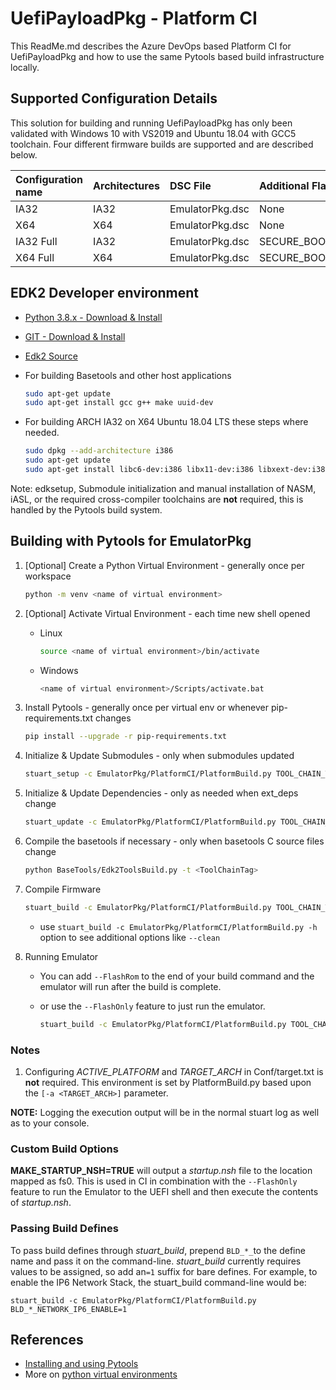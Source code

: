 # UefiPayloadPkg - Platform CI

This ReadMe.md describes the Azure DevOps based Platform CI for UefiPayloadPkg and how
to use the same Pytools based build infrastructure locally.

## Supported Configuration Details

This solution for building and running UefiPayloadPkg has only been validated with Windows 10
with VS2019 and Ubuntu 18.04 with GCC5 toolchain. Four different firmware builds are
supported and are described below.

| Configuration name      | Architectures      | DSC File         |Additional Flags |
| :----                   | :-----             | :----            | :----           |
| IA32                    | IA32               | EmulatorPkg.dsc  | None            |
| X64                     | X64                | EmulatorPkg.dsc  | None            |
| IA32 Full               | IA32               | EmulatorPkg.dsc  | SECURE_BOOT_ENABLE=TRUE |
| X64 Full                | X64                | EmulatorPkg.dsc  | SECURE_BOOT_ENABLE=TRUE |

## EDK2 Developer environment

- [Python 3.8.x - Download & Install](https://www.python.org/downloads/)
- [GIT - Download & Install](https://git-scm.com/download/)
- [Edk2 Source](https://github.com/tianocore/edk2)
- For building Basetools and other host applications

  ``` bash
  sudo apt-get update
  sudo apt-get install gcc g++ make uuid-dev
  ```

- For building ARCH IA32 on X64 Ubuntu 18.04 LTS these steps where needed.

  ``` bash
  sudo dpkg --add-architecture i386
  sudo apt-get update
  sudo apt-get install libc6-dev:i386 libx11-dev:i386 libxext-dev:i386 lib32gcc-7-dev
  ```

Note: edksetup, Submodule initialization and manual installation of NASM, iASL, or
the required cross-compiler toolchains are **not** required, this is handled by the
Pytools build system.

## Building with Pytools for EmulatorPkg

1. [Optional] Create a Python Virtual Environment - generally once per workspace

    ``` bash
    python -m venv <name of virtual environment>
    ```

2. [Optional] Activate Virtual Environment - each time new shell opened
    - Linux

      ```bash
      source <name of virtual environment>/bin/activate
      ```

    - Windows

      ``` bash
      <name of virtual environment>/Scripts/activate.bat
      ```

3. Install Pytools - generally once per virtual env or whenever pip-requirements.txt changes

    ``` bash
    pip install --upgrade -r pip-requirements.txt
    ```

4. Initialize & Update Submodules - only when submodules updated

    ``` bash
    stuart_setup -c EmulatorPkg/PlatformCI/PlatformBuild.py TOOL_CHAIN_TAG=<TOOL_CHAIN_TAG> -a <TARGET_ARCH>
    ```

5. Initialize & Update Dependencies - only as needed when ext_deps change

    ``` bash
    stuart_update -c EmulatorPkg/PlatformCI/PlatformBuild.py TOOL_CHAIN_TAG=<TOOL_CHAIN_TAG> -a <TARGET_ARCH>
    ```

6. Compile the basetools if necessary - only when basetools C source files change

    ``` bash
    python BaseTools/Edk2ToolsBuild.py -t <ToolChainTag>
    ```

7. Compile Firmware

    ``` bash
    stuart_build -c EmulatorPkg/PlatformCI/PlatformBuild.py TOOL_CHAIN_TAG=<TOOL_CHAIN_TAG> -a <TARGET_ARCH>
    ```

    - use `stuart_build -c EmulatorPkg/PlatformCI/PlatformBuild.py -h` option to see additional
    options like `--clean`

8. Running Emulator
    - You can add `--FlashRom` to the end of your build command and the emulator will run after the
    build is complete.
    - or use the `--FlashOnly` feature to just run the emulator.

      ``` bash
      stuart_build -c EmulatorPkg/PlatformCI/PlatformBuild.py TOOL_CHAIN_TAG=<TOOL_CHAIN_TAG> -a <TARGET_ARCH> --FlashOnly
      ```

### Notes

1. Configuring *ACTIVE_PLATFORM* and *TARGET_ARCH* in Conf/target.txt is **not** required. This
   environment is set by PlatformBuild.py based upon the `[-a <TARGET_ARCH>]` parameter.

**NOTE:** Logging the execution output will be in the normal stuart log as well as to your console.

### Custom Build Options

**MAKE_STARTUP_NSH=TRUE** will output a *startup.nsh* file to the location mapped as fs0. This is
used in CI in combination with the `--FlashOnly` feature to run the Emulator to the UEFI shell and then execute
the contents of *startup.nsh*.

### Passing Build Defines

To pass build defines through _stuart_build_, prepend `BLD_*_`to the define name and pass it on the
command-line. _stuart_build_ currently requires values to be assigned, so add an`=1` suffix for bare defines.
For example, to enable the IP6 Network Stack, the stuart_build command-line would be:

`stuart_build -c EmulatorPkg/PlatformCI/PlatformBuild.py BLD_*_NETWORK_IP6_ENABLE=1`

## References

- [Installing and using Pytools](https://github.com/tianocore/edk2-pytool-extensions/blob/master/docs/using.md#installing)
- More on [python virtual environments](https://docs.python.org/3/library/venv.html)
